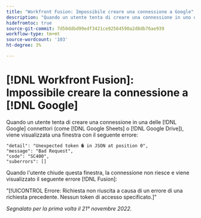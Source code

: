 ```yaml
---
title: "Workfront Fusion: Impossibile creare una connessione a Google"
description: "Quando un utente tenta di creare una connessione in uno qualsiasi dei connettori Google (come Google Sheets o Google Drive), la connessione non viene creata e l'utente visualizza vari messaggi di errore."
hidefromtoc: true
source-git-commit: 7d50ddbd99edf3421ce92564590a2d8db76ae939
workflow-type: tm+mt
source-wordcount: '103'
ht-degree: 3%

---
```



# [!DNL Workfront Fusion]: Impossibile creare la connessione a [!DNL Google]

Quando un utente tenta di creare una connessione in una delle [!DNL Google] connettori (come [!DNL Google Sheets] o [!DNL Google Drive]), viene visualizzata una finestra con il seguente errore:

```
"detail": "Unexpected token � in JSON at position 0",
"message": "Bad Request",
"code": "SC400",
"suberrors": []
```

Quando l&#39;utente chiude questa finestra, la connessione non riesce e viene visualizzato il seguente errore [!DNL Fusion]:

&quot;[!UICONTROL Errore: Richiesta non riuscita a causa di un errore di una richiesta precedente. Nessun token di accesso specificato.]&quot;

_Segnalato per la prima volta il 21° novembre 2022._

